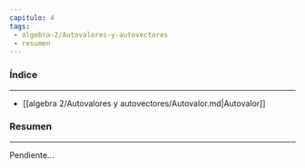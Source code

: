 ```yaml
---
capitulo: 4
tags: 
 - algebra-2/Autovalores-y-autovectores
 - resumen
---
```

### Índice 
---
* [[algebra 2/Autovalores y autovectores/Autovalor.md|Autovalor]]

### Resumen
---
Pendiente...